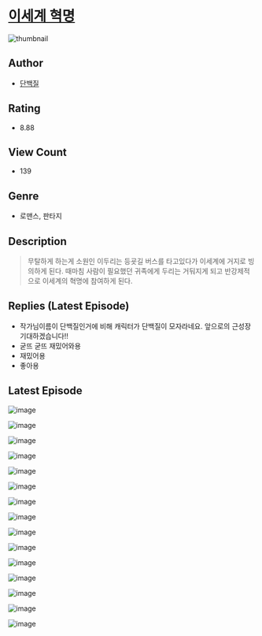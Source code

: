 # [이세계 혁명](https://comic.naver.com/challenge/list?titleId=810149)
![thumbnail](https://image-comic.pstatic.net/user_contents_data/challenge_comic/2023/05/23/360919/upload_3977862860665534265_480x623.jpeg)

## Author
- [단백질](https://comic.naver.com/artistTitle?id=360919)

## Rating
- 8.88

## View Count
- 139

## Genre
- 로맨스, 판타지

## Description
> 무탈하게 하는게 소원인 이두리는 등굣길 버스를 타고있다가 이세계에 거지로 빙의하게 된다. 때마침 사람이 필요했던 귀족에게 두리는 거둬지게 되고 반강제적으로 이세계의 혁명에 참여하게 된다.

## Replies (Latest Episode)
- 작가님이름이 단백질인거에 비해 캐릭터가 단백질이 모자라네요. 앞으로의 근성장 기대하겠습니다!!
- 굳뜨 굳뜨 재밌어와용
- 재밌어용
- 좋아용

## Latest Episode
![image](https://image-comic.pstatic.net/user_contents_data/challenge_comic/2023/05/23/360919/upload_3906698075105945187.jpeg)

![image](https://image-comic.pstatic.net/user_contents_data/challenge_comic/2023/05/23/360919/upload_3688784774705735222.jpeg)

![image](https://image-comic.pstatic.net/user_contents_data/challenge_comic/2023/05/23/360919/upload_7076902561163588661.jpeg)

![image](https://image-comic.pstatic.net/user_contents_data/challenge_comic/2023/05/23/360919/upload_7293123519156872498.jpeg)

![image](https://image-comic.pstatic.net/user_contents_data/challenge_comic/2023/05/23/360919/upload_3991932430380786789.jpeg)

![image](https://image-comic.pstatic.net/user_contents_data/challenge_comic/2023/05/23/360919/upload_7149805502761284706.jpeg)

![image](https://image-comic.pstatic.net/user_contents_data/challenge_comic/2023/05/23/360919/upload_7219896066956878129.jpeg)

![image](https://image-comic.pstatic.net/user_contents_data/challenge_comic/2023/05/23/360919/upload_3905294020198347365.jpeg)

![image](https://image-comic.pstatic.net/user_contents_data/challenge_comic/2023/05/23/360919/upload_4063145389138982757.jpeg)

![image](https://image-comic.pstatic.net/user_contents_data/challenge_comic/2023/05/23/360919/upload_7003715772945609014.jpeg)

![image](https://image-comic.pstatic.net/user_contents_data/challenge_comic/2023/05/23/360919/upload_7076062323812807217.jpeg)

![image](https://image-comic.pstatic.net/user_contents_data/challenge_comic/2023/05/23/360919/upload_3775198678293230646.jpeg)

![image](https://image-comic.pstatic.net/user_contents_data/challenge_comic/2023/05/23/360919/upload_7089850417859945268.jpeg)

![image](https://image-comic.pstatic.net/user_contents_data/challenge_comic/2023/05/23/360919/upload_7076616704501245492.jpeg)

![image](https://image-comic.pstatic.net/user_contents_data/challenge_comic/2023/05/23/360919/upload_7147553897012344888.jpeg)
